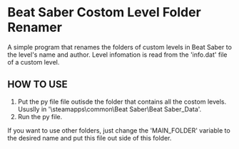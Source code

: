 # Beat Saber Costom Level Folder Renamer
A simple program that renames the folders of custom levels in Beat Saber to the level's name and author. Level infomation is read from the 'info.dat' file of a custom level.


## HOW TO USE
1. Put the py file file outisde the folder that contains all the costom levels. Ususlly in '\steamapps\common\Beat Saber\Beat Saber_Data'.  
2. Run the py file.  

If you want to use other folders, just change the 'MAIN_FOLDER' variable to the desired name and put this file out side of this folder.
